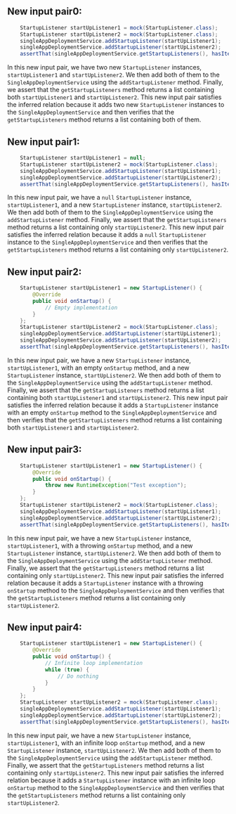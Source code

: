 ## New input pair0:
```java
    StartupListener startUpListener1 = mock(StartupListener.class);
    StartupListener startUpListener2 = mock(StartupListener.class);
    singleAppDeploymentService.addStartupListener(startUpListener1);
    singleAppDeploymentService.addStartupListener(startUpListener2);
    assertThat(singleAppDeploymentService.getStartupListeners(), hasItems(startUpListener1, startUpListener2));
```
In this new input pair, we have two new `StartupListener` instances, `startUpListener1` and `startUpListener2`. We then add both of them to the `SingleAppDeploymentService` using the `addStartupListener` method. Finally, we assert that the `getStartupListeners` method returns a list containing both `startUpListener1` and `startUpListener2`. This new input pair satisfies the inferred relation because it adds two new `StartupListener` instances to the `SingleAppDeploymentService` and then verifies that the `getStartupListeners` method returns a list containing both of them.

## New input pair1:
```java
    StartupListener startUpListener1 = null;
    StartupListener startUpListener2 = mock(StartupListener.class);
    singleAppDeploymentService.addStartupListener(startUpListener1);
    singleAppDeploymentService.addStartupListener(startUpListener2);
    assertThat(singleAppDeploymentService.getStartupListeners(), hasItems(startUpListener2));
```
In this new input pair, we have a `null` `StartupListener` instance, `startUpListener1`, and a new `StartupListener` instance, `startUpListener2`. We then add both of them to the `SingleAppDeploymentService` using the `addStartupListener` method. Finally, we assert that the `getStartupListeners` method returns a list containing only `startUpListener2`. This new input pair satisfies the inferred relation because it adds a `null` `StartupListener` instance to the `SingleAppDeploymentService` and then verifies that the `getStartupListeners` method returns a list containing only `startUpListener2`.

## New input pair2:
```java
    StartupListener startUpListener1 = new StartupListener() {
        @Override
        public void onStartup() {
            // Empty implementation
        }
    };
    StartupListener startUpListener2 = mock(StartupListener.class);
    singleAppDeploymentService.addStartupListener(startUpListener1);
    singleAppDeploymentService.addStartupListener(startUpListener2);
    assertThat(singleAppDeploymentService.getStartupListeners(), hasItems(startUpListener1, startUpListener2));
```
In this new input pair, we have a new `StartupListener` instance, `startUpListener1`, with an empty `onStartup` method, and a new `StartupListener` instance, `startUpListener2`. We then add both of them to the `SingleAppDeploymentService` using the `addStartupListener` method. Finally, we assert that the `getStartupListeners` method returns a list containing both `startUpListener1` and `startUpListener2`. This new input pair satisfies the inferred relation because it adds a `StartupListener` instance with an empty `onStartup` method to the `SingleAppDeploymentService` and then verifies that the `getStartupListeners` method returns a list containing both `startUpListener1` and `startUpListener2`.

## New input pair3:
```java
    StartupListener startUpListener1 = new StartupListener() {
        @Override
        public void onStartup() {
            throw new RuntimeException("Test exception");
        }
    };
    StartupListener startUpListener2 = mock(StartupListener.class);
    singleAppDeploymentService.addStartupListener(startUpListener1);
    singleAppDeploymentService.addStartupListener(startUpListener2);
    assertThat(singleAppDeploymentService.getStartupListeners(), hasItems(startUpListener2));
```
In this new input pair, we have a new `StartupListener` instance, `startUpListener1`, with a throwing `onStartup` method, and a new `StartupListener` instance, `startUpListener2`. We then add both of them to the `SingleAppDeploymentService` using the `addStartupListener` method. Finally, we assert that the `getStartupListeners` method returns a list containing only `startUpListener2`. This new input pair satisfies the inferred relation because it adds a `StartupListener` instance with a throwing `onStartup` method to the `SingleAppDeploymentService` and then verifies that the `getStartupListeners` method returns a list containing only `startUpListener2`.

## New input pair4:
```java
    StartupListener startUpListener1 = new StartupListener() {
        @Override
        public void onStartup() {
            // Infinite loop implementation
            while (true) {
                // Do nothing
            }
        }
    };
    StartupListener startUpListener2 = mock(StartupListener.class);
    singleAppDeploymentService.addStartupListener(startUpListener1);
    singleAppDeploymentService.addStartupListener(startUpListener2);
    assertThat(singleAppDeploymentService.getStartupListeners(), hasItems(startUpListener2));
```
In this new input pair, we have a new `StartupListener` instance, `startUpListener1`, with an infinite loop `onStartup` method, and a new `StartupListener` instance, `startUpListener2`. We then add both of them to the `SingleAppDeploymentService` using the `addStartupListener` method. Finally, we assert that the `getStartupListeners` method returns a list containing only `startUpListener2`. This new input pair satisfies the inferred relation because it adds a `StartupListener` instance with an infinite loop `onStartup` method to the `SingleAppDeploymentService` and then verifies that the `getStartupListeners` method returns a list containing only `startUpListener2`.
